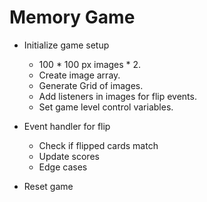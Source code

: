 # Memory Game

- Initialize game setup

  - 100 * 100 px images * 2.
  - Create image array.
  - Generate Grid of images.
  - Add listeners in images for flip events.
  - Set game level control variables.

- Event handler for flip

  - Check if flipped cards match
  - Update scores
  - Edge cases

- Reset game
